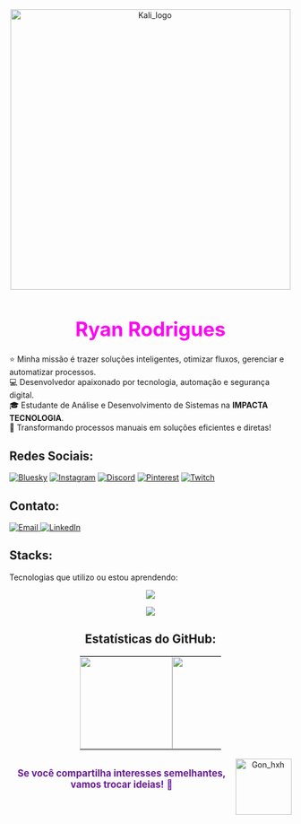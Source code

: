 <div align="center">
    <img src="https://imgur.com/SZc0iiK.png" width="500" alt="Kali_logo">
</div>

<h1 style="font-size: 2.5em; color: #FF00F6; text-align: center;">Ryan Rodrigues </h1>

⭐ Minha missão é trazer soluções inteligentes, otimizar fluxos, gerenciar e automatizar processos.  
💻 Desenvolvedor apaixonado por tecnologia, automação e segurança digital.  
🎓 Estudante de Análise e Desenvolvimento de Sistemas na **IMPACTA TECNOLOGIA**.  
🚀 Transformando processos manuais em soluções eficientes e diretas!  

## Redes Sociais:

[![Bluesky](https://img.shields.io/badge/bluesky-000000?style=for-the-badge&logo=bluesky&logoColor=00FF7F)](https://bsky.app/profile/ryankali.bsky.social) 
[![Instagram](https://img.shields.io/badge/Instagram-000000.svg?logo=Instagram&logoColor=00FF7F)](https://instagram.com/ryanrodriguexs) 
[![Discord](https://img.shields.io/badge/Discord-000000.svg?logo=discord&logoColor=00FF7F)](https://discord.gg/gibrasil) 
[![Pinterest](https://img.shields.io/badge/Pinterest-000000.svg?logo=Pinterest&logoColor=00FF7F)](https://pinterest.com/ryangame2005) 
[![Twitch](https://img.shields.io/badge/Twitch-000000.svg?logo=Twitch&logoColor=00FF7F)](https://twitch.tv/ryan_osamu) 

## Contato:
<p align="static">
    <a href="mailto:yryurodriguess@gmail.com">
        <img src="https://img.shields.io/badge/Email-000000.svg?logo=gmail&logoColor=00FF7F" alt="Email"/>
    </a>
    <a href="https://www.linkedin.com/in/ryan-rodrigues-592a27313">
        <img src="https://img.shields.io/badge/LinkedIn-000000.svg?logo=linkedin&logoColor=00FF7F" alt="LinkedIn"/>
    </a>
</p>

## Stacks:
Tecnologias que utilizo ou estou aprendendo:

<div align="center">
        <div align="static">
<p align="center">
    <img src="https://skillicons.dev/icons?i=notion,vscode,git,github,kali,linux" />
</p>
<p align="static">
    <img src="https://skillicons.dev/icons?i=java,python,docker,js,nodejs,react,html,css,bootstrap,aws,mysql" />
</p>

## Estatísticas do GitHub:
<div align="static">
  <table style="border-collapse: collapse; width: 50%;">
    <tr>
      <td style="padding: 0; border: none;">
        <img src="https://github-readme-stats.vercel.app/api?username=Ryanditko&theme=dark&hide_border=false&include_all_commits=true&count_private=true&show_icons=true&bg_color=000000&title_color=00FF7F&text_color=FFFFFF&hide=contribs" height="165"/>
      </td>
      <td style="padding: 0; border: none;">
        <img src="https://github-readme-stats.vercel.app/api/top-langs/?username=Ryanditko&layout=compact&theme=dark&hide_border=false&bg_color=000000&title_color=0effa3&text_color=FFFFFF" height="165"/>
      </td>
    </tr>
  </table>
</div>



 <img align="right" src="https://imgur.com/FaTOxix.png" alt="Gon_hxh" align="right" style="min-width: 100px; max-width: 100px; width: 100px;">

<div style="display: flex; justify-content: space-between; align-items: center;">
  <p style="font-size: 1.2em; color: #6a1b9a; flex: 1;">
   <strong>Se você compartilha interesses semelhantes, vamos trocar ideias!</strong> 📗
  </p>
</div>
